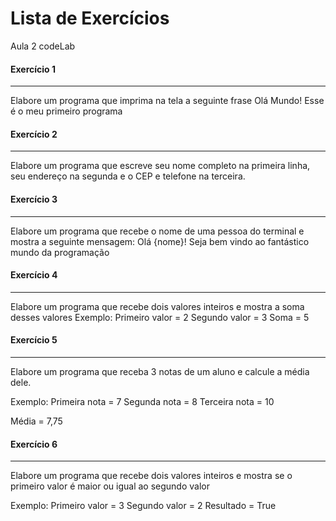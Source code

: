 # Lista de Exercícios

Aula 2 codeLab

#### Exercício 1 

------

Elabore um programa que imprima na tela a seguinte frase Olá Mundo! Esse é o meu primeiro programa



#### Exercício 2 

------------

 Elabore um programa que escreve seu nome completo na primeira linha, seu endereço na segunda e o CEP e telefone na terceira.



#### Exercício 3 

-----------

Elabore um programa que recebe o nome de uma pessoa do terminal e mostra a seguinte mensagem: Olá {nome}! Seja bem vindo ao fantástico mundo da programação


#### Exercício 4 

----------

 Elabore um programa que recebe dois valores inteiros e mostra a soma desses valores
Exemplo:
Primeiro valor = 2
Segundo valor = 3
Soma = 5



#### Exercício 5 

---------------

Elabore um programa que receba 3 notas de um aluno e calcule a média dele.

Exemplo:
Primeira nota = 7
Segunda nota = 8
Terceira nota = 10

Média = 7,75



#### Exercício 6 

--------

Elabore um programa que recebe dois valores inteiros e mostra se o primeiro valor é maior ou igual ao segundo valor

Exemplo:
Primeiro valor = 3
Segundo valor = 2
Resultado = True
